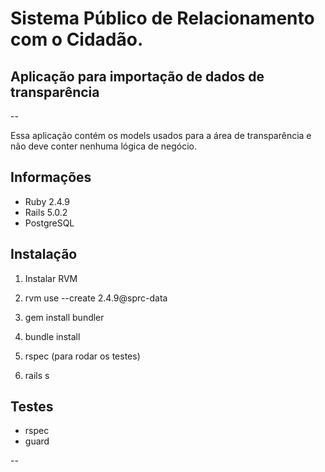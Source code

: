 # Sistema Público de Relacionamento com o Cidadão.

## Aplicação para importação de dados de transparência

--

Essa aplicação contém os models usados para a área de transparência e não deve conter nenhuma lógica de negócio.


## Informações

* Ruby 2.4.9
* Rails 5.0.2
* PostgreSQL

## Instalação

  1) Instalar RVM

  2) rvm use --create 2.4.9@sprc-data

  3) gem install bundler

  4) bundle install

  5) rspec (para rodar os testes)

  6) rails s

## Testes

* rspec
* guard

--
